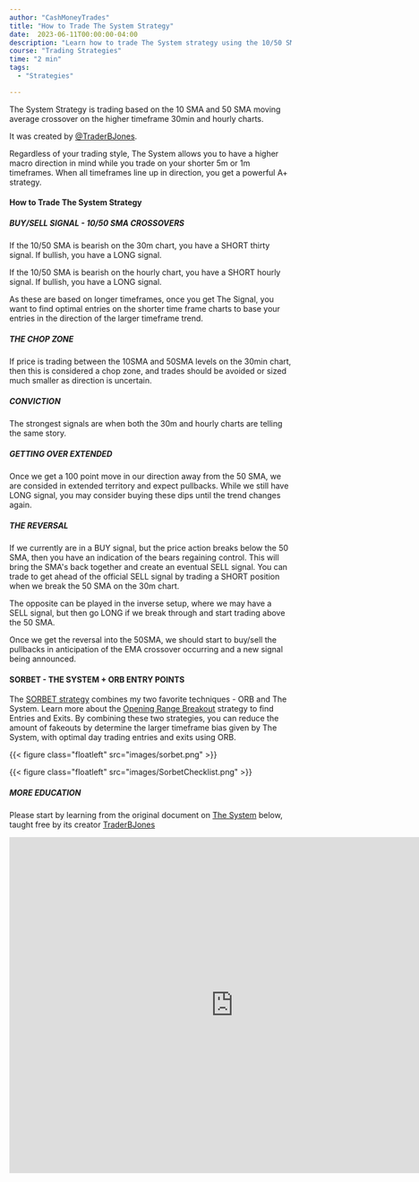 ```yaml
---
author: "CashMoneyTrades"
title: "How to Trade The System Strategy"
date:  2023-06-11T00:00:00-04:00
description: "Learn how to trade The System strategy using the 10/50 SMA Moving Average Crossover, and improve your win rate by knowing the market direction!"
course: "Trading Strategies"
time: "2 min"
tags:
  - "Strategies"

---
```



The System Strategy is trading based on the 10 SMA and 50 SMA moving average crossover on the higher timeframe 30min and hourly charts.  

It was created by [@TraderBJones](https://twitter.com/MasterBJones).


Regardless of your trading style, The System allows you to have a higher macro direction in mind while you trade on your shorter 5m or 1m timeframes.  When all timeframes line up in direction, you get a powerful A+ strategy.

#### How to Trade The System Strategy

##### BUY/SELL SIGNAL - 10/50 SMA CROSSOVERS
If the 10/50 SMA is bearish on the 30m chart, you have a SHORT thirty signal.  If bullish, you have a LONG signal.

If the 10/50 SMA is bearish on the hourly chart, you have a SHORT hourly signal.  If bullish, you have a LONG signal.

As these are based on longer timeframes, once you get The Signal, you want to find optimal entries on the shorter time frame charts to base your entries in the direction of the larger timeframe trend.

##### THE CHOP ZONE
If price is trading between the 10SMA and 50SMA levels on the 30min chart, then this is considered a chop zone, and trades should be avoided or sized much smaller as direction is uncertain.

##### CONVICTION
The strongest signals are when both the 30m and hourly charts are telling the same story.

##### GETTING OVER EXTENDED
Once we get a 100 point move in our direction away from the 50 SMA, we are consided in extended territory and expect pullbacks.  While we still have LONG signal, you may consider buying these dips until the trend changes again. 

##### THE REVERSAL
If we currently are in a BUY signal, but the price action breaks below the 50 SMA, then you have an indication of the bears regaining control.  This will bring the SMA's back together and create an eventual SELL signal.  You can trade to get ahead of the official SELL signal by trading a SHORT position when we break the 50 SMA on the 30m chart.

The opposite can be played in the inverse setup, where we may have a SELL signal, but then go LONG if we break through and start trading above the 50 SMA.

Once we get the reversal into the 50SMA, we should start to buy/sell the pullbacks in anticipation of the EMA crossover occurring and a new signal being announced.


#### SORBET - THE SYSTEM + ORB ENTRY POINTS

The [SORBET strategy](/education/strategy-sorbet/) combines my two favorite techniques - ORB and The System.  Learn more about the [Opening Range Breakout](/education/openingrangebreakout/) strategy to find Entries and Exits.  By combining these two strategies, you can reduce the amount of fakeouts by determine the larger timeframe bias given by The System, with optimal day trading entries and exits using ORB.

{{< figure class="floatleft" src="images/sorbet.png" >}}

{{< figure class="floatleft" src="images/SorbetChecklist.png" >}}



##### MORE EDUCATION

Please start by learning from the original document on [The System](https://docs.google.com/presentation/d/1HJih6O1-yhdIefuQQAZpauMpPtL0-wQh2hMEFe7cFIU/) below, taught free by its creator [TraderBJones](https://twitter.com/MasterBJones)
<iframe src="https://docs.google.com/presentation/d/1HJih6O1-yhdIefuQQAZpauMpPtL0-wQh2hMEFe7cFIU/embed" frameborder="0" width="800" height="600"></iframe>


